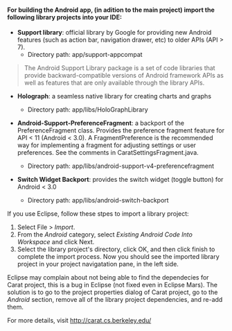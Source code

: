 #### For building the Android app, (in adition to the main project) import the following library projects into your IDE:

* **Support library**: official library by Google for providing new Android features (such as action bar, navigation drawer, etc) to older APIs (API > 7).
  * Directory path: app/support-appcompat

> The Android Support Library package is a set of code libraries that provide backward-compatible versions of Android framework APIs as well as features that are only available through the library APIs.
 

* **Holograph**: a seamless native library for creating charts and graphs
  * Directory path: app/libs/HoloGraphLibrary

 
* **Android-Support-PreferenceFragment**: a backport of the PreferenceFragment class. Provides the preference fragment feature for API < 11 (Android < 3.0). A FragmentPreference is the recommended way for implementing a fragment for adjusting settings or user preferences. See the comments in CaratSettingsFragment.java.
  * Directory path: app/libs/android-support-v4-preferencefragment

 
* **Switch Widget Backport**: provides the switch widget (toggle button) for Android < 3.0
  * Directory path: app/libs/android-switch-backport


If you use Eclipse, follow these stpes to import a library project:

1. Select File > *Import*.
2. From the *Android* category, select *Existing Android Code Into Workspace* and click Next.
3. Select the library project's directory, click OK, and then click finish to complete the import process. Now you should see the imported library project in your project navigatation pane, in the left side.

Eclipse may complain about not being able to find the dependecies for Carat project, this is a bug in Eclipse (not fixed even in Eclipse Mars). The solution is to go to the project properties dialog of Carat project, go to the *Android* section, remove all of the library project dependencies, and re-add them.


For more details, visit http://carat.cs.berkeley.edu/